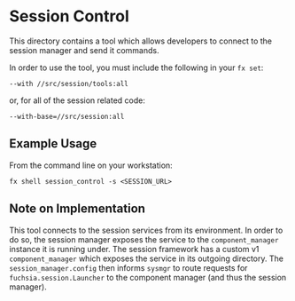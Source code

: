 # Session Control

This directory contains a tool which allows developers to connect to the session
manager and send it commands.

In order to use the tool, you must include the following in your `fx set`:

```
--with //src/session/tools:all
```

or, for all of the session related code:

```
--with-base=//src/session:all
```

## Example Usage

From the command line on your workstation:

```
fx shell session_control -s <SESSION_URL>
```

## Note on Implementation

This tool connects to the session services from its environment. In order to do
so, the session manager exposes the service to the `component_manager` instance
it is running under. The session framework has a custom v1 `component_manager`
which exposes the service in its outgoing directory. The `session_manager.config`
then informs `sysmgr` to route requests for `fuchsia.session.Launcher` to the
component manager (and thus the session manager).